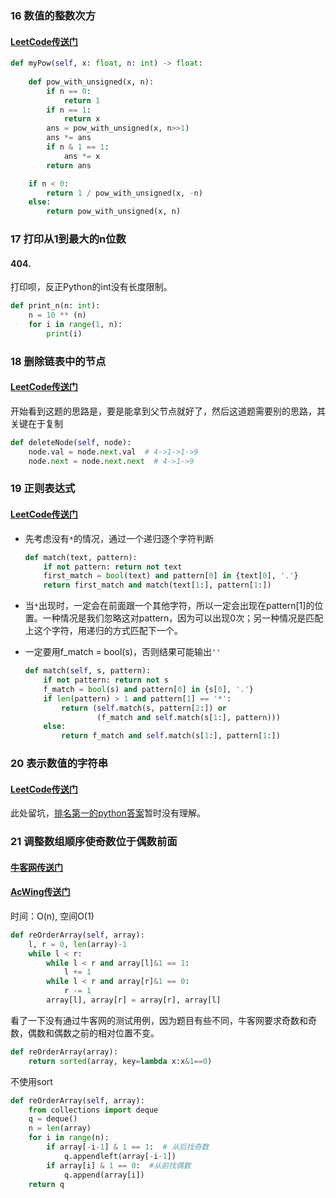 ### 16 数值的整数次方

#### [LeetCode传送门](https://leetcode.com/problems/powx-n/description/)

```python
def myPow(self, x: float, n: int) -> float:
    
    def pow_with_unsigned(x, n):
        if n == 0:
            return 1
        if n == 1:
            return x
        ans = pow_with_unsigned(x, n>>1)
        ans *= ans
        if n & 1 == 1:
            ans *= x
        return ans

    if n < 0:
        return 1 / pow_with_unsigned(x, -n)
    else:
        return pow_with_unsigned(x, n)
```

### 17 打印从1到最大的n位数

#### 404.

打印呗，反正Python的int没有长度限制。

```python
def print_n(n: int):
    n = 10 ** (n)
    for i in range(1, n):
        print(i)
```

### 18 删除链表中的节点

#### [LeetCode传送门](https://leetcode.com/problems/delete-node-in-a-linked-list/description/)

开始看到这题的思路是，要是能拿到父节点就好了，然后这道题需要别的思路，其关键在于复制
```python
def deleteNode(self, node):
    node.val = node.next.val  # 4->1->1->9
    node.next = node.next.next  # 4->1->9
```

### 19 正则表达式

#### [LeetCode传送门](https://leetcode.com/problems/regular-expression-matching/description/)

* 先考虑没有`*`的情况，通过一个递归逐个字符判断

    ```python
    def match(text, pattern):
        if not pattern: return not text
        first_match = bool(text) and pattern[0] in {text[0], '.'}
        return first_match and match(text[1:], pattern[1:])
    ```

* 当`*`出现时，一定会在前面跟一个其他字符，所以一定会出现在pattern[1]的位置。一种情况是我们忽略这对pattern，因为可以出现0次；另一种情况是匹配上这个字符，用递归的方式匹配下一个。

* 一定要用f_match = bool(s)，否则结果可能输出`''`

    ```python
    def match(self, s, pattern):
        if not pattern: return not s
        f_match = bool(s) and pattern[0] in {s[0], '.'}
        if len(pattern) > 1 and pattern[1] == '*':
            return (self.match(s, pattern[2:]) or
                    (f_match and self.match(s[1:], pattern)))
        else:
            return f_match and self.match(s[1:], pattern[1:])
    ```

### 20 表示数值的字符串

#### [LeetCode传送门](https://leetcode.com/problems/valid-number/discuss/23728/A-simple-solution-in-Python-based-on-DFA)

此处留坑，[排名第一的python答案](https://leetcode.com/problems/valid-number/discuss/23728/A-simple-solution-in-Python-based-on-DFA)暂时没有理解。

### 21 调整数组顺序使奇数位于偶数前面

#### [牛客网传送门](https://www.nowcoder.com/practice/beb5aa231adc45b2a5dcc5b62c93f593?tpId=13&tqId=11166&tPage=1&rp=1&ru=/ta/coding-interviews&qru=/ta/coding-interviews/question-ranking)
#### [AcWing传送门](https://www.acwing.com/problem/content/30/)

时间：O(n), 空间O(1)

```python
def reOrderArray(self, array):
    l, r = 0, len(array)-1
    while l < r:
        while l < r and array[l]&1 == 1:
            l += 1
        while l < r and array[r]&1 == 0:
            r -= 1
        array[l], array[r] = array[r], array[l]
```

看了一下没有通过牛客网的测试用例，因为题目有些不同，牛客网要求奇数和奇数，偶数和偶数之前的相对位置不变。

```python
def reOrderArray(array):
    return sorted(array, key=lambda x:x&1==0)
```

不使用sort

```python
def reOrderArray(self, array):
    from collections import deque
    q = deque()
    n = len(array)
    for i in range(n):
        if array[-i-1] & 1 == 1:  # 从后找奇数
            q.appendleft(array[-i-1])
        if array[i] & 1 == 0:  #从前找偶数
            q.append(array[i])
    return q
```


